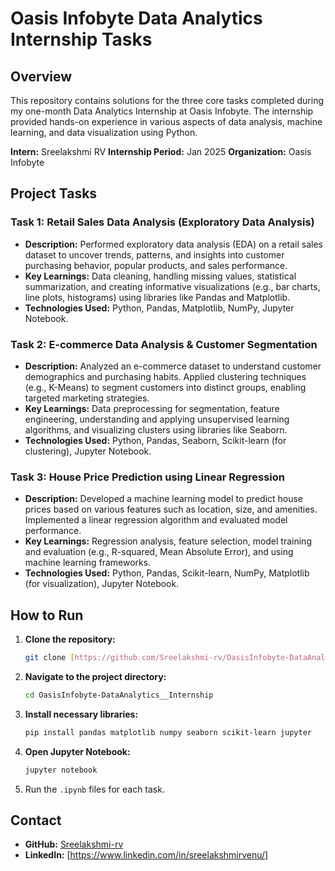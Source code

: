 # Oasis Infobyte Data Analytics Internship Tasks

## Overview
This repository contains solutions for the three core tasks completed during my one-month Data Analytics Internship at Oasis Infobyte. The internship provided hands-on experience in various aspects of data analysis, machine learning, and data visualization using Python.

**Intern:** Sreelakshmi RV
**Internship Period:** Jan 2025
**Organization:** Oasis Infobyte

## Project Tasks

### Task 1: Retail Sales Data Analysis (Exploratory Data Analysis)
* **Description:** Performed exploratory data analysis (EDA) on a retail sales dataset to uncover trends, patterns, and insights into customer purchasing behavior, popular products, and sales performance.
* **Key Learnings:** Data cleaning, handling missing values, statistical summarization, and creating informative visualizations (e.g., bar charts, line plots, histograms) using libraries like Pandas and Matplotlib.
* **Technologies Used:** Python, Pandas, Matplotlib, NumPy, Jupyter Notebook.

### Task 2: E-commerce Data Analysis & Customer Segmentation
* **Description:** Analyzed an e-commerce dataset to understand customer demographics and purchasing habits. Applied clustering techniques (e.g., K-Means) to segment customers into distinct groups, enabling targeted marketing strategies.
* **Key Learnings:** Data preprocessing for segmentation, feature engineering, understanding and applying unsupervised learning algorithms, and visualizing clusters using libraries like Seaborn.
* **Technologies Used:** Python, Pandas, Seaborn, Scikit-learn (for clustering), Jupyter Notebook.

### Task 3: House Price Prediction using Linear Regression
* **Description:** Developed a machine learning model to predict house prices based on various features such as location, size, and amenities. Implemented a linear regression algorithm and evaluated model performance.
* **Key Learnings:** Regression analysis, feature selection, model training and evaluation (e.g., R-squared, Mean Absolute Error), and using machine learning frameworks.
* **Technologies Used:** Python, Pandas, Scikit-learn, NumPy, Matplotlib (for visualization), Jupyter Notebook.

## How to Run
1.  **Clone the repository:**
    ```bash
    git clone [https://github.com/Sreelakshmi-rv/OasisInfobyte-DataAnalytics__Internship.git](https://github.com/Sreelakshmi-rv/OasisInfobyte-DataAnalytics__Internship.git)
    ```
2.  **Navigate to the project directory:**
    ```bash
    cd OasisInfobyte-DataAnalytics__Internship
    ```
3.  **Install necessary libraries:**
    ```bash
    pip install pandas matplotlib numpy seaborn scikit-learn jupyter
    ```
4.  **Open Jupyter Notebook:**
    ```bash
    jupyter notebook
    ```
5.  Run the `.ipynb` files for each task.

## Contact
* **GitHub:** [Sreelakshmi-rv](https://github.com/Sreelakshmi-rv)
* **LinkedIn:** [https://www.linkedin.com/in/sreelakshmirvenu/]
